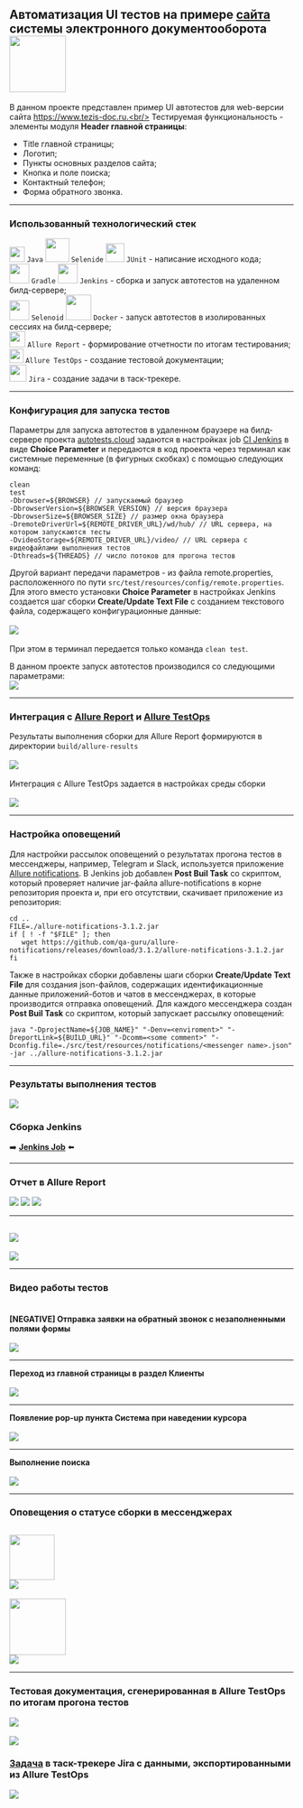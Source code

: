 ## Автоматизация UI тестов на примере [сайта](https://www.tezis-doc.ru/) системы электронного документооборота <img src="src/test/resources/images/logos/tezis.svg" width="100" />
В данном проекте представлен пример UI автотестов для web-версии сайта https://www.tezis-doc.ru.<br/>
Тестируемая функциональность - элементы модуля **Header главной страницы**:
- Title главной страницы;
- Логотип;
- Пункты основных разделов сайта;
- Кнопка и поле поиска;
- Контактный телефон;
- Форма обратного звонка.
---
### Использованный технологический стек
<img src="src/test/resources/images/logos/java.svg" width="27" /> `Java` 
<img src="src/test/resources/images/logos/selenide.svg" width="42" /> `Selenide` 
<img src="src/test/resources/images/logos/junit.svg" width="33" /> `JUnit` - написание исходного кода;<br/>
<img src="src/test/resources/images/logos/gradle.svg" width="35" height="35" /> `Gradle` 
<img src="src/test/resources/images/logos/jenkins.svg" width="35" height="35" /> `Jenkins` - сборка и запуск автотестов на удаленном билд-сервере;<br/>
<img src="src/test/resources/images/logos/selenoid.svg" width="35" /> `Selenoid` 
<img src="src/test/resources/images/logos/docker.svg" width="45" /> `Docker` - запуск автотестов в изолированных сессиях на билд-сервере;<br/>
<img src="src/test/resources/images/logos/allure.svg" width="28" /> `Allure Report` - формирование отчетности по итогам тестирования;<br/>
<img src="src/test/resources/images/logos/allure_testops.svg" width="24.5" /> `Allure TestOps` - создание тестовой документации;<br/>
<img src="src/test/resources/images/logos/jira.svg" width="30" /> `Jira` - создание задачи в таск-трекере.


---
### Конфигурация для запуска тестов
Параметры для запуска автотестов в удаленном браузере на билд-сервере проекта [autotests.cloud](https://selenoid.autotests.cloud/) задаются в настройках job [CI Jenkins](https://jenkins.autotests.cloud/) в виде **Choice Parameter** и передаются в код проекта через терминал как системные переменные (в фигурных скобках) с помощью следующих команд:

```
clean
test
-Dbrowser=${BROWSER} // запускаемый браузер
-DbrowserVersion=${BROWSER_VERSION} // версия браузера
-DbrowserSize=${BROWSER_SIZE} // размер окна браузера
-DremoteDriverUrl=${REMOTE_DRIVER_URL}/wd/hub/ // URL сервера, на котором запускаются тесты
-DvideoStorage=${REMOTE_DRIVER_URL}/video/ // URL сервера с видеофайлами выполнения тестов
-Dthreads=${THREADS} // число потоков для прогона тестов
```
Другой вариант передачи параметров - из файла remote.properties, расположенного по пути `src/test/resources/config/remote.properties`. Для этого вместо установки **Choice Parameter** в настройках Jenkins создается шаг сборки **Create/Update Text File** с созданием текстового файла, содержащего конфигурационные данные:<br/><br/>
![](src/test/resources/images/screenshots/remote_properties.png)<br/><br/>
При этом в терминал передается только команда `clean test`.


В данном проекте запуск автотестов производился со следующими параметрами:<br/>
![](src/test/resources/images/screenshots/build_params.png)

---
### Интеграция с [Allure Report](https://docs.qameta.io/allure-report/) и [Allure TestOps](https://docs.qameta.io/allure-testops/)
Результаты выполнения сборки для Allure Report формируются в директории `build/allure-results`<br/><br/>
![](src/test/resources/images/screenshots/allure_task.png)<br/><br/>
Интеграция с Allure TestOps задается в настройках среды сборки<br/><br/>
![](src/test/resources/images/screenshots/allure-server.png)

---
### Настройка оповещений
Для настройки рассылок оповещений о результатах прогона тестов в мессенджеры, например, Telegram и Slack, используется приложение [Allure notifications](https://github.com/qa-guru/allure-notifications). В Jenkins job добавлен **Post Buil Task** со скриптом, который проверяет наличие jar-файла allure-notifications в корне репозитория проекта и, при его отсутствии, скачивает приложение из репозитория:
```
cd ..
FILE=./allure-notifications-3.1.2.jar
if [ ! -f "$FILE" ]; then
   wget https://github.com/qa-guru/allure-notifications/releases/download/3.1.2/allure-notifications-3.1.2.jar
fi
```
Также в настройках сборки добавлены шаги сборки **Create/Update Text File** для создания json-файлов, содержащих идентификационные данные приложений-ботов и чатов в мессенджерах, в которые производится отправка оповещений. Для каждого мессенджера создан **Post Buil Task** со скриптом, который запускает рассылку оповещений:

```
java "-DprojectName=${JOB_NAME}" "-Denv=<enviroment>" "-DreportLink=${BUILD_URL}" "-Dcomm=<some comment>" "-Dconfig.file=./src/test/resources/notifications/<messenger name>.json" -jar ../allure-notifications-3.1.2.jar
```
---
### Результаты выполнения тестов


![](src/test/resources/images/logos/build.svg)
### Сборка Jenkins
:arrow_right: [**Jenkins Job**](https://jenkins.autotests.cloud/job/08-WakeUpTheo-Tezis/) :arrow_left:

---
### Отчет в Allure Report
![](src/test/resources/images/screenshots/allure_3.png)
![](src/test/resources/images/screenshots/allure_4.png)
![](src/test/resources/images/screenshots/allure_5.png)

---
![](src/test/resources/images/screenshots/allure_1.png)
---
![](src/test/resources/images/screenshots/allure_2.png)

---
### Видео работы тестов<br/><br/>
**[NEGATIVE] Отправка заявки на обратный звонок с незаполненными полями формы**<br/><br/>
![](src/test/resources/images/attachs/blank_callback_form.gif)

---
**Переход из главной страницы в раздел Клиенты**<br/><br/>
![](src/test/resources/images/attachs/go_to_link.gif)

---
**Появление pop-up пункта Система при наведении курсора**<br/><br/>
![](src/test/resources/images/attachs/popup.gif)

---
**Выполнение поиска**<br/><br/>
![](src/test/resources/images/attachs/search.gif)

---
### Оповещения о статусе сборки в мессенджерах
<img src="src/test/resources/images/logos/slack.svg" width="80" /><br/>
![](src/test/resources/images/screenshots/slack_notice.png)
---
<img src="src/test/resources/images/logos/telegram.svg" width="100" /><br/>
![](src/test/resources/images/screenshots/telegram_notice.png)

---
### Тестовая документация, сгенерированная в Allure TestOps по итогам прогона тестов
![](src/test/resources/images/screenshots/allure_testops_1.png)<br/><br/>
![](src/test/resources/images/screenshots/allure_testops_2.png)

### [Задача](https://jira.autotests.cloud/projects/AUTO/issues/AUTO-501?filter=allopenissues) в таск-трекере Jira с данными, экспортированными из Allure TestOps
![](src/test/resources/images/screenshots/jira.png)
